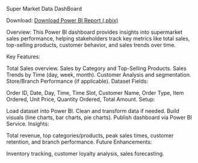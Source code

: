 Super Market Data DashBoard

Download:
[Download Power BI Report (.pbix)](https://github.com/AishwaryaWAnkhade01/PowerBi-visualization/blob/main/supermarket.pbix)

Overview:
This Power BI dashboard provides insights into supermarket sales performance, helping stakeholders track key metrics like total sales, top-selling products, customer behavior, and sales trends over time.

Key Features:

Total Sales overview.
Sales by Category and Top-Selling Products.
Sales Trends by Time (day, week, month).
Customer Analysis and segmentation.
Store/Branch Performance (if applicable).
Dataset Fields:

Order ID, Date, Day, Time, Time Slot, Customer Name, Order Type, Item Ordered, Unit Price, Quantity Ordered, Total Amount.
Setup:

Load dataset into Power BI.
Clean and transform data if needed.
Build visuals (line charts, bar charts, pie charts).
Publish dashboard via Power BI Service.
Insights:

Total revenue, top categories/products, peak sales times, customer retention, and branch performance.
Future Enhancements:

Inventory tracking, customer loyalty analysis, sales forecasting.
